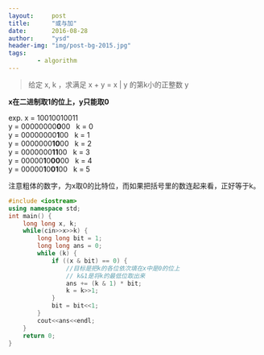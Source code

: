 ```yaml
---
layout:     post
title:      "或与加"
date:       2016-08-28
author:     "ysd"
header-img: "img/post-bg-2015.jpg"
tags:      
        - algorithm
---
```


>给定 x, k ，求满足 x + y = x \| y 的第k小的正整数 y

__x在二进制取1的位上，y只能取0__


exp.
x = 10010010011       
y = 00000000**0**00 &nbsp; k = 0       
y = 00000000**1**00 &nbsp; k = 1       
y = 0000000**10**00 &nbsp; k = 2       
y = 0000000**11**00 &nbsp; k = 3       
y = 00000**1**0**00**00 &nbsp; k = 4       
y = 00000**1**0**01**00 &nbsp; k = 5      

注意粗体的数字，为x取0的比特位，而如果把括号里的数连起来看，正好等于k。 

```cpp
#include <iostream>
using namespace std;
int main() {
    long long x, k;
    while(cin>>x>>k) {
        long long bit = 1;
        long long ans = 0;
        while (k) {
            if ((x & bit) == 0) {
                //目标是把k的各位依次填在x中是0的位上
                // k&1是将k的最低位取出来
                ans += (k & 1) * bit;  
                k = k>>1;
            }
            bit = bit<<1;
        }
        cout<<ans<<endl;
	}
    return 0;
}
```
